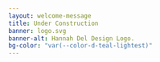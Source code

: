 ```yaml
---
layout: welcome-message
title: Under Construction
banner: logo.svg
banner-alt: Hannah Del Design Logo.
bg-color: "var(--color-d-teal-lightest)"
---
```

